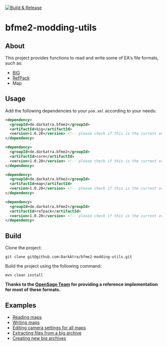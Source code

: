 [![Build & Release](https://github.com/DarkAtra/bfme2-modding-utils/actions/workflows/build.yml/badge.svg)](https://github.com/DarkAtra/bfme2-modding-utils/actions/workflows/build.yml)

# bfme2-modding-utils

## About

This project provides functions to read and write some of EA's file formats, such as:

- [BIG](https://github.com/TheAssemblyArmada/Thyme/wiki/BIG-File-Format)
- [RefPack](http://wiki.niotso.org/RefPack#Bitstream_specification)
- Map

## Usage

Add the following dependencies to your `pom.xml` according to your needs:

[//]: # (@formatter:off)
```xml
<dependency>
  <groupId>de.darkatra.bfme2</groupId>
  <artifactId>big</artifactId>
  <version>1.0.20</version> <!-- please check if this is the current version -->
</dependency>
```

```xml
<dependency>
  <groupId>de.darkatra.bfme2</groupId>
  <artifactId>core</artifactId>
  <version>1.0.20</version> <!-- please check if this is the current version -->
</dependency>
```

```xml
<dependency>
  <groupId>de.darkatra.bfme2</groupId>
  <artifactId>map</artifactId>
  <version>1.0.20</version> <!-- please check if this is the current version -->
</dependency>
```

```xml
<dependency>
  <groupId>de.darkatra.bfme2</groupId>
  <artifactId>refpack</artifactId>
  <version>1.0.20</version> <!-- please check if this is the current version -->
</dependency>
```
[//]: # (@formatter:on)

## Build

Clone the project:

```
git clone git@github.com:DarkAtra/bfme2-modding-utils.git
```

Build the project using the following command:

```
mvn clean install
```

**Thanks to the [OpenSage Team](https://github.com/OpenSAGE/OpenSAGE) for providing a reference implementation for most of these formats.**

## Examples

* [Reading maps](./map/src/test/kotlin/de/darkatra/bfme2/map/serialization/MapFileReaderTest.kt)
* [Writing maps](./map/src/test/kotlin/de/darkatra/bfme2/map/serialization/MapFileWriterTest.kt)
* [Editing camera settings for all maps](https://github.com/DarkAtra/bfme2-patcher/blob/main/map-builder/src/main/kotlin/de/darkatra/patcher/mapbuilder/MapBuilderApplication.kt)
* [Extracting files from a big archive](https://github.com/DarkAtra/bfme2-patcher/blob/main/mod-builder/src/main/kotlin/de/darkatra/patcher/modbuilder/ModBaselineExtractorApplication.kt)
* [Creating new big archives](https://github.com/DarkAtra/bfme2-patcher/blob/main/mod-builder/src/main/kotlin/de/darkatra/patcher/modbuilder/ModBuilderApplication.kt)
